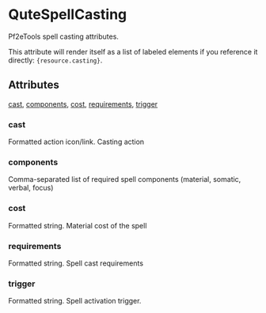 # QuteSpellCasting

Pf2eTools spell casting attributes.

This attribute will render itself as a list of labeled elements if you reference it directly: `{resource.casting}`.

## Attributes

[cast](#cast), [components](#components), [cost](#cost), [requirements](#requirements), [trigger](#trigger)


### cast

Formatted action icon/link. Casting action

### components

Comma-separated list of required spell components (material, somatic, verbal, focus)

### cost

Formatted string. Material cost of the spell

### requirements

Formatted string. Spell cast requirements

### trigger

Formatted string. Spell activation trigger.
